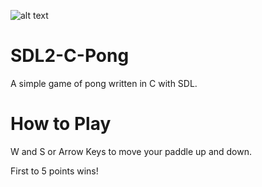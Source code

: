 ![alt text](https://imgur.com/a/0PV9KeF)
# SDL2-C-Pong
A simple game of pong written in C with SDL.

# How to Play
W and S or Arrow Keys to move your paddle up and down.

First to 5 points wins!

